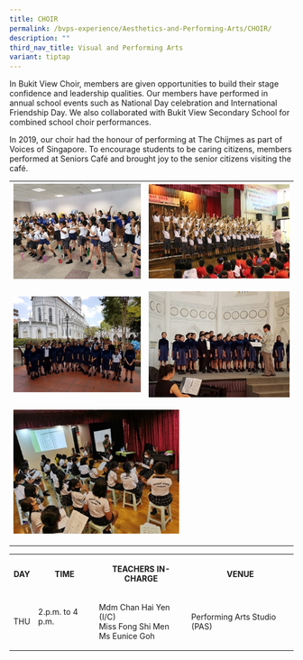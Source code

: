```yaml
---
title: CHOIR
permalink: /bvps-experience/Aesthetics-and-Performing-Arts/CHOIR/
description: ""
third_nav_title: Visual and Performing Arts
variant: tiptap
---
```

<p>In Bukit View Choir, members are given opportunities to build their stage
confidence and leadership qualities. Our members have performed in annual
school events such as National Day celebration and International Friendship
Day. We also collaborated with Bukit View Secondary School for combined
school choir performances.&nbsp;</p>
<p>In 2019, our choir had the honour of performing at The Chijmes as part
of Voices of Singapore. To encourage students to be caring citizens, members
performed at Seniors Café and brought joy to the senior citizens visiting
the café.</p>
<table>
<tbody>
<tr>
<th rowspan="1" colspan="1">
<div class="isomer-image-wrapper">
<img style="width: 100%;" height="auto" width="100%" alt="" src="/images/BVPS%20Experience/Co%20Curricular%20Activities/Aesthetics%20and%20Performing%20Arts/CHOIR/C1.jpg">
</div>
<p></p>
</th>
<th rowspan="1" colspan="1">
<div class="isomer-image-wrapper">
<img style="width: 100%;" height="auto" width="100%" alt="" src="/images/BVPS%20Experience/Co%20Curricular%20Activities/Aesthetics%20and%20Performing%20Arts/CHOIR/C2.jpg">
</div>
<p></p>
</th>
</tr>
<tr>
<td rowspan="1" colspan="1">
<div class="isomer-image-wrapper">
<img style="width: 100%;" height="auto" width="100%" alt="" src="/images/BVPS%20Experience/Co%20Curricular%20Activities/Aesthetics%20and%20Performing%20Arts/CHOIR/C3.jpg">
</div>
<p></p>
</td>
<td rowspan="1" colspan="1">
<div class="isomer-image-wrapper">
<img style="width: 100%;" height="auto" width="100%" alt="" src="/images/BVPS%20Experience/Co%20Curricular%20Activities/Aesthetics%20and%20Performing%20Arts/CHOIR/C4.jpg">
</div>
<p></p>
</td>
</tr>
<tr>
<td rowspan="1" colspan="2">
<div class="isomer-image-wrapper">
<img style="width: 60%;" height="auto" width="100%" alt="" src="/images/BVPS%20Experience/Co%20Curricular%20Activities/Aesthetics%20and%20Performing%20Arts/CHOIR/C5.jpg">
</div>
<p></p>
</td>
</tr>
</tbody>
</table>
<table>
<tbody>
<tr>
<th rowspan="1" colspan="1">
<p>DAY</p>
</th>
<th rowspan="1" colspan="1">
<p>TIME</p>
</th>
<th rowspan="1" colspan="1">
<p>TEACHERS IN-CHARGE</p>
</th>
<th rowspan="1" colspan="1">
<p>VENUE</p>
</th>
</tr>
<tr>
<td rowspan="1" colspan="1">
<p>THU</p>
</td>
<td rowspan="1" colspan="1">
<p>2.p.m. to 4 p.m.
<br>
<br>
</p>
</td>
<td rowspan="1" colspan="1">
<p>Mdm Chan Hai Yen (I/C)
<br>Miss Fong Shi Men
<br>Ms Eunice Goh</p>
</td>
<td rowspan="1" colspan="1">
<p>Performing Arts Studio (PAS)</p>
</td>
</tr>
</tbody>
</table>
<p></p>